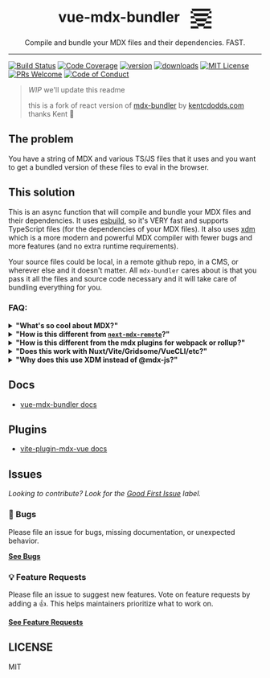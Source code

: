 <div align="center">
<h1>vue-mdx-bundler
<svg xmlns="http://www.w3.org/2000/svg" width="42" height="40" fill="none" viewBox="0 0 32 30" style="margin-left: 15px;vertical-align:top">
  <path fill="currentColor" fill-rule="evenodd" d="M1.254 0L2.56 3.646H0v3.417h3.784l1.514 4.228H0v3.418h6.523l1.514 4.228H0v3.417h9.261l1.515 4.228H0V30h12l-1.224-3.418h9.5L19 30h12.442v-3.418H20.276l1.578-4.228h9.59v-3.417h-8.315l1.578-4.228h6.736V11.29h-5.461l1.577-4.228h3.884V3.646h-2.608L30.194 0H1.254zm27.58 3.646l-1.276 3.417H3.784L2.56 3.646h26.274zM25.98 11.29l-1.275 3.418H6.523L5.298 11.29h20.683zm-2.853 7.646l-1.275 3.417H9.26l-1.224-3.417h15.091z" clip-rule="evenodd"/>
</svg>
</h1>

<p>Compile and bundle your MDX files and their dependencies. FAST.</p>
</div>

---

<!-- prettier-ignore-start -->
[![Build Status][build-badge]][build]
[![Code Coverage][coverage-badge]][coverage]
[![version][version-badge]][package]
[![downloads][downloads-badge]][npmtrends]
[![MIT License][license-badge]][license]
[![PRs Welcome][prs-badge]][prs]
[![Code of Conduct][coc-badge]][coc]
<!-- prettier-ignore-end -->

> *WIP* we'll update this readme
> 
> this is a fork of react version of [mdx-bundler](https://github.com/kentcdodds/mdx-bundler) by [kentcdodds.com](https://kentcdodds.com) thanks Kent 🙏
## The problem

You have a string of MDX and various TS/JS files that it uses and you want to
get a bundled version of these files to eval in the browser.

## This solution

This is an async function that will compile and bundle your MDX files and their
dependencies. It uses [esbuild](https://esbuild.github.io/), so it's VERY fast
and supports TypeScript files (for the dependencies of your MDX files). It also
uses [xdm](https://github.com/wooorm/xdm) which is a more modern and powerful
MDX compiler with fewer bugs and more features (and no extra runtime
requirements).

Your source files could be local, in a remote github repo, in a CMS, or wherever
else and it doesn't matter. All `mdx-bundler` cares about is that you pass it
all the files and source code necessary and it will take care of bundling
everything for you.

### FAQ:

<details>
  <summary>
    <strong>
      "What's so cool about MDX?"
    </strong>
  </summary>

[MDX](https://mdxjs.com/) enables you to combine terse markdown syntax for your
content with the power of React components. For content-heavy sites, writing the
content with straight-up HTML can be annoyingly verbose. Often people solve this
using a WSYWIG editor, but too often those fall short in mapping the writer's
intent to HTML. Many people prefer using markdown to express their content
source and have that parsed into HTML to be rendered.

The problem with using Markdown for your content is if you want to have some
interactivity embedded into your content, you're pretty limited. You either need
to insert an element that JavaScript targets (which is annoyingly indirect), or
you can use an `iframe` or something.

As previously stated, [MDX](https://mdxjs.com/) enables you to combine terse
markdown syntax for your content with the power of React components. So you can
import a React component and render it within the markdown itself. It's the best
of both worlds.

</details>

<details>
  <summary>
    <strong>
      "How is this different from <a href="https://github.com/hashicorp/next-mdx-remote"><code>next-mdx-remote</code></a>?"
    </strong>
  </summary>

`mdx-bundler` actually bundles dependencies of your MDX files. For example, this
won't work with `next-mdx-remote`, but it will with `mdx-bundler`:

```md
---
title: Example Post
published: 2021-02-13
description: This is some description
---

# Wahoo

import Demo from './demo'

Here's a **neat** demo:

<Demo />
```

`next-mdx-remote` chokes on that import because it's not a bundler, it's just a
compiler. `mdx-bundler` is an MDX compiler and bundler. That's the difference.

</details>

<details>
  <summary>
    <strong>
      "How is this different from the mdx plugins for webpack or rollup?"
    </strong>
  </summary>

Those tools are intended to be run "at build time" and then you deploy the built
version of your files. This means if you have some content in MDX and want to
make a typo change, you have to rebuild and redeploy the whole site. This also
means that every MDX page you add to your site will increase your build-times,
so it doesn't scale all that well.

`mdx-bundler` can definitely be used at build-time, but it's more powerfully
used as a runtime bundler. A common use case is to have a route for your MDX
content and when that request comes in, you load the MDX content and hand that
off to `mdx-bundler` for bundling. This means that `mdx-bundler` is infinitely
scalable. Your build won't be any longer regardless of how much MDX content you
have. Also, `mdx-bundler` is quite fast, but to make this on-demand bundling
even faster, you can use appropriate cache headers to avoid unnecessary
re-bundling.

Webpack/rollup/etc also require that all your MDX files are on the local
filesystem to work. If you want to store your MDX content in a separate repo or
CMS, you're kinda out of luck or have to do some build-time gymnastics to get
the files in place for the build.

With `mdx-bundler`, it doesn't matter where your MDX content comes from, you can
bundle files from anywhere, you're just responsible for getting the content into
memory and then you hand that off to `mdx-bundler` for bundling.

</details>

<details>
  <summary>
    <strong>
      "Does this work with Nuxt/Vite/Gridsome/VueCLI/etc?"
    </strong>
  </summary>

Totally. It works with any of those tools. Depending on whether your
meta-framework supports server-side rendering, you'll implement it differently.
You might decide to go with a built-time approach (for Vite/Gridsome/VueCLI), but as
mentioned, the true power of `mdx-bundler` comes in the form of on-demand
bundling. So it's best suited for SSR frameworks like Nuxt/Vite.

</details>



</details>

<details>
  <summary>
    <strong>
      "Why does this use XDM instead of @mdx-js?"
    </strong>
  </summary>

It has more features, fewer bugs, and no runtime!

</details>


## Docs

- [vue-mdx-bundler docs](https://github.com/koca/vue-mdx/blob/main/packages/vue-mdx-bundler/README.md)

## Plugins

- [vite-plugin-mdx-vue docs](https://github.com/koca/vue-mdx/blob/main/packages/vite-plugin-mdx-vue/README.md)


## Issues

_Looking to contribute? Look for the [Good First Issue][good-first-issue]
label._

### 🐛 Bugs

Please file an issue for bugs, missing documentation, or unexpected behavior.

[**See Bugs**][bugs]

### 💡 Feature Requests

Please file an issue to suggest new features. Vote on feature requests by adding
a 👍. This helps maintainers prioritize what to work on.

[**See Feature Requests**][requests]



## LICENSE

MIT

<!-- prettier-ignore-start -->
[npm]: https://www.npmjs.com
[node]: https://nodejs.org
[build-badge]: https://img.shields.io/github/workflow/status/koca/vue-mdx-bundler/validate?logo=github&style=flat-square
[build]: https://github.com/koca/vue-mdx-bundler/actions?query=workflow%3Avalidate
[coverage-badge]: https://img.shields.io/codecov/c/github/koca/vue-mdx-bundler.svg?style=flat-square
[coverage]: https://codecov.io/github/koca/vue-mdx-bundler
[version-badge]: https://img.shields.io/npm/v/vue-mdx-bundler.svg?style=flat-square
[package]: https://www.npmjs.com/package/vue-mdx-bundler
[downloads-badge]: https://img.shields.io/npm/dm/vue-mdx-bundler.svg?style=flat-square
[npmtrends]: https://www.npmtrends.com/vue-mdx-bundler
[license-badge]: https://img.shields.io/npm/l/vue-mdx-bundler.svg?style=flat-square
[license]: https://github.com/koca/vue-mdx-bundler/blob/main/LICENSE
[prs-badge]: https://img.shields.io/badge/PRs-welcome-brightgreen.svg?style=flat-square
[prs]: https://makeapullrequest.com
[coc-badge]: https://img.shields.io/badge/code%20of-conduct-ff69b4.svg?style=flat-square
[coc]: https://github.com/koca/vue-mdx-bundler/blob/main/CODE_OF_CONDUCT.md
[emojis]: https://github.com/all-contributors/all-contributors#emoji-key
[all-contributors]: https://github.com/all-contributors/all-contributors
[all-contributors-badge]: https://img.shields.io/github/all-contributors/koca/vue-mdx-bundler?color=orange&style=flat-square
[bugs]: https://github.com/koca/vue-mdx-bundler/issues?utf8=%E2%9C%93&q=is%3Aissue+is%3Aopen+sort%3Acreated-desc+label%3Abug
[requests]: https://github.com/koca/vue-mdx-bundler/issues?utf8=%E2%9C%93&q=is%3Aissue+is%3Aopen+sort%3Areactions-%2B1-desc+label%3Aenhancement
[good-first-issue]: https://github.com/koca/vue-mdx-bundler/issues?utf8=%E2%9C%93&q=is%3Aissue+is%3Aopen+sort%3Areactions-%2B1-desc+label%3Aenhancement+label%3A%22good+first+issue%22
<!-- prettier-ignore-end -->



